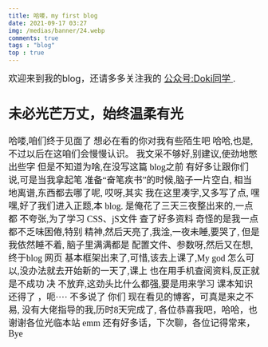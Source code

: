 ```yaml
---
title: 哈喽，my first blog
date: 2021-09-17 03:27
img: /medias/banner/24.webp
comments: true
tags : "blog"
top : true
---
```

<font size=4>欢迎来到我的blog，还请多多关注我的 [公众号:Doki同学 ](https://mp.weixin.qq.com/s/Ud_VwEfh27IGgnf8guXNyw).

## 未必光芒万丈，始终温柔有光

<font face="幼圆">哈喽,咱们终于见面了
想必在看的你对我有些陌生吧
哈哈,也是,不过以后在这咱们会慢慢认识。
我文采不够好,别建议,使劲地憋出些字
但是不知道为啥,在没写这篇 blog之前
有好多让跟你们说,可是当我拿起笔
准备“奋笔疾书”的时候,脑子一片空白,
相当地离谱,东西都去哪了呢,
哎呀,其实 我在这里凑字,又多写了点,
嘿嘿,好了我们进入正题,本 blog.
是俺花了三天三夜整出来的,一点都
不夸张,为了学习 CSS、jS文件 查了好多资料
奇怪的是我一点都不乏味困倦,特别
精神,然后天亮了,我淦,一夜未睡,要哭了,
但是我依然睡不着, 脑子里满满都是
配置文件、参数呀,然后又在想,终于blog 网页
基本框架出来了,可惜,该去上课了,My god
怎么可以,没办法就去开始新的一天了,课上
也在用手机查阅资料,反正就是不成功 决
不放弃,这劲头比什么都强,要是用来学习
课本知识还得了 ，呃···· 不多说了 你们
现在看见的博客，可真是来之不易,
没有大佬指导的我,历时8天完成了,
各位恭喜我吧，哈哈，也谢谢各位光临本站
emm 还有好多话，下次聊，各位记得常来，Bye 
